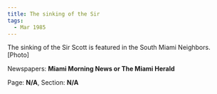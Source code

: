 ```yaml
---  
title: The sinking of the Sir  
tags:  
  - Mar 1985  
---  
```

  
The sinking of the Sir Scott is featured in the South Miami Neighbors. [Photo]  
  
Newspapers: **Miami Morning News or The Miami Herald**  
  
Page: **N/A**, Section: **N/A** 
